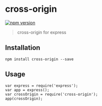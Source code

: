 # cross-origin

[![npm version](https://badge.fury.io/js/cross-origin.svg)](http://badge.fury.io/js/cross-origin)

> cross-origin for express

## Installation

    npm install cross-origin --save


## Usage

    var express = require('express');
    var app = express();
    var crossOrigin = require('cross-origin');
    app(crossOrigin);
